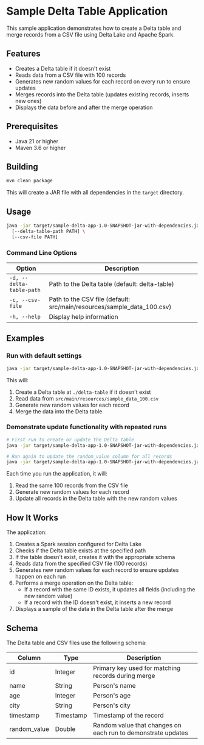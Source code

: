 # Sample Delta Table Application

This sample application demonstrates how to create a Delta table and merge records from a CSV file using Delta Lake and Apache Spark.

## Features

- Creates a Delta table if it doesn't exist
- Reads data from a CSV file with 100 records
- Generates new random values for each record on every run to ensure updates
- Merges records into the Delta table (updates existing records, inserts new ones)
- Displays the data before and after the merge operation

## Prerequisites

- Java 21 or higher
- Maven 3.6 or higher

## Building

```bash
mvn clean package
```

This will create a JAR file with all dependencies in the `target` directory.

## Usage

```bash
java -jar target/sample-delta-app-1.0-SNAPSHOT-jar-with-dependencies.jar \
  [--delta-table-path PATH] \
  [--csv-file PATH]
```

### Command Line Options

| Option | Description |
|--------|-------------|
| `-d, --delta-table-path` | Path to the Delta table (default: delta-table) |
| `-c, --csv-file` | Path to the CSV file (default: src/main/resources/sample_data_100.csv) |
| `-h, --help` | Display help information |

## Examples

### Run with default settings

```bash
java -jar target/sample-delta-app-1.0-SNAPSHOT-jar-with-dependencies.jar
```

This will:
1. Create a Delta table at `./delta-table` if it doesn't exist
2. Read data from `src/main/resources/sample_data_100.csv`
3. Generate new random values for each record
4. Merge the data into the Delta table

### Demonstrate update functionality with repeated runs

```bash
# First run to create or update the Delta table
java -jar target/sample-delta-app-1.0-SNAPSHOT-jar-with-dependencies.jar

# Run again to update the random_value column for all records
java -jar target/sample-delta-app-1.0-SNAPSHOT-jar-with-dependencies.jar
```

Each time you run the application, it will:
1. Read the same 100 records from the CSV file
2. Generate new random values for each record
3. Update all records in the Delta table with the new random values

## How It Works

The application:

1. Creates a Spark session configured for Delta Lake
2. Checks if the Delta table exists at the specified path
3. If the table doesn't exist, creates it with the appropriate schema
4. Reads data from the specified CSV file (100 records)
5. Generates new random values for each record to ensure updates happen on each run
6. Performs a merge operation on the Delta table:
   - If a record with the same ID exists, it updates all fields (including the new random value)
   - If a record with the ID doesn't exist, it inserts a new record
7. Displays a sample of the data in the Delta table after the merge

## Schema

The Delta table and CSV files use the following schema:

| Column | Type | Description |
|--------|------|-------------|
| id | Integer | Primary key used for matching records during merge |
| name | String | Person's name |
| age | Integer | Person's age |
| city | String | Person's city |
| timestamp | Timestamp | Timestamp of the record |
| random_value | Double | Random value that changes on each run to demonstrate updates |
